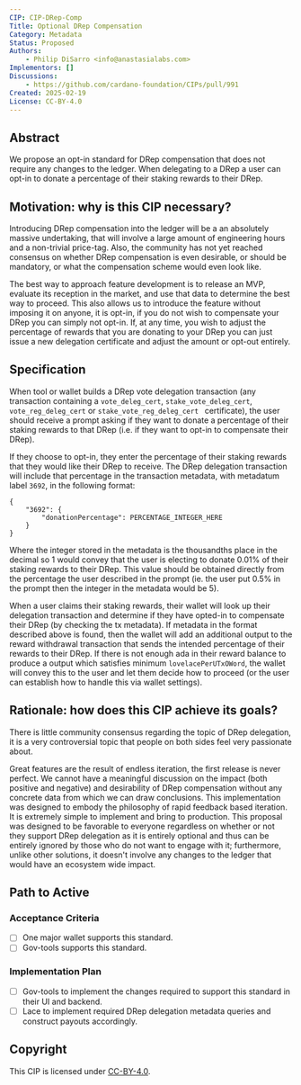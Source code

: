 ```yaml
---
CIP: CIP-DRep-Comp
Title: Optional DRep Compensation
Category: Metadata
Status: Proposed
Authors:
    - Philip DiSarro <info@anastasialabs.com>
Implementors: []
Discussions:
    - https://github.com/cardano-foundation/CIPs/pull/991
Created: 2025-02-19
License: CC-BY-4.0
---
```


## Abstract
<!-- A short (\~200 word) description of the proposed solution and the technical issue being addressed. -->
We propose an opt-in standard for DRep compensation that does not require any changes to the ledger. When delegating to a DRep a user can opt-in to donate a percentage of their staking rewards to their DRep. 

## Motivation: why is this CIP necessary?
Introducing DRep compensation into the ledger will be a an absolutely massive undertaking, that will involve a large amount of engineering hours and a non-trivial price-tag. Also, the community has not yet reached consensus on whether DRep compensation is even desirable, or should be mandatory, or what the compensation scheme would even look like.

The best way to approach feature development is to release an MVP, evaluate its reception in the market, and use that data to determine the best way to proceed. This also allows us to introduce the feature without imposing it on anyone, it is opt-in, if you do not wish to compensate your DRep you can simply not opt-in. If, at any time, you wish to adjust the percentage of rewards that you are donating to your DRep you can just issue a new delegation certificate and adjust the amount or opt-out entirely.

## Specification

When tool or wallet builds a DRep vote delegation transaction (any transaction containing a `vote_deleg_cert`, `stake_vote_deleg_cert`, `vote_reg_deleg_cert` or `stake_vote_reg_deleg_cert ` certificate), the user should receive a prompt asking if they want to donate a percentage of their staking rewards to that DRep (i.e. if they want to opt-in to compensate their DRep).

If they choose to opt-in, they enter the percentage of their staking rewards that they would like their DRep to receive. The DRep delegation transaction will include that percentage in the transaction metadata, with metadatum label `3692`, in   the following format:

```
{
    "3692": {
        "donationPercentage": PERCENTAGE_INTEGER_HERE 
    }
}
```
Where the integer stored in the metadata is the thousandths place in the decimal so 1 would convey that the user is electing to donate 0.01% of their staking rewards to their DRep. This value should be obtained directly from the percentage the user described in the prompt (ie. the user put 0.5% in the prompt then the integer in the metadata would be 5).

When a user claims their staking rewards, their wallet will look up their delegation transaction and determine if they have opted-in to compensate their DRep (by checking the tx metadata). If metadata in the format described above is found, then the wallet will add an additional output to the reward withdrawal transaction that sends the intended percentage of their rewards to their DRep. If there is not enough ada in their reward balance to produce a output which satisfies minimum `lovelacePerUTxOWord`, the wallet will convey this to the user and let them decide how to proceed (or the user can establish how to handle this via wallet settings). 

## Rationale: how does this CIP achieve its goals?
There is little community consensus regarding the topic of DRep delegation, it is a very controversial topic that people on both sides feel very passionate about. 

Great features are the result of endless iteration, the first release is never perfect. We cannot have a meaningful discussion on the impact (both positive and negative) and desirability of DRep compensation without any concrete data from which we can draw conclusions. This implementation was designed to embody the philosophy of rapid feedback based iteration. It is extremely simple to implement and bring to production. This proposal was designed to be favorable to everyone regardless on whether or not they support DRep delegation as it is entirely optional and thus can be entirely ignored by those who do not want to engage with it; furthermore, unlike other solutions, it doesn't involve any changes to the ledger that would have an ecosystem wide impact. 

## Path to Active

### Acceptance Criteria
- [ ] One major wallet supports this standard.
- [ ] Gov-tools supports this standard.

### Implementation Plan

- [ ] Gov-tools to implement the changes required to support this standard in their UI and backend.
- [ ] Lace to implement required DRep delegation metadata queries and construct payouts accordingly.

## Copyright
This CIP is licensed under [CC-BY-4.0](https://creativecommons.org/licenses/by/4.0/legalcode). 

